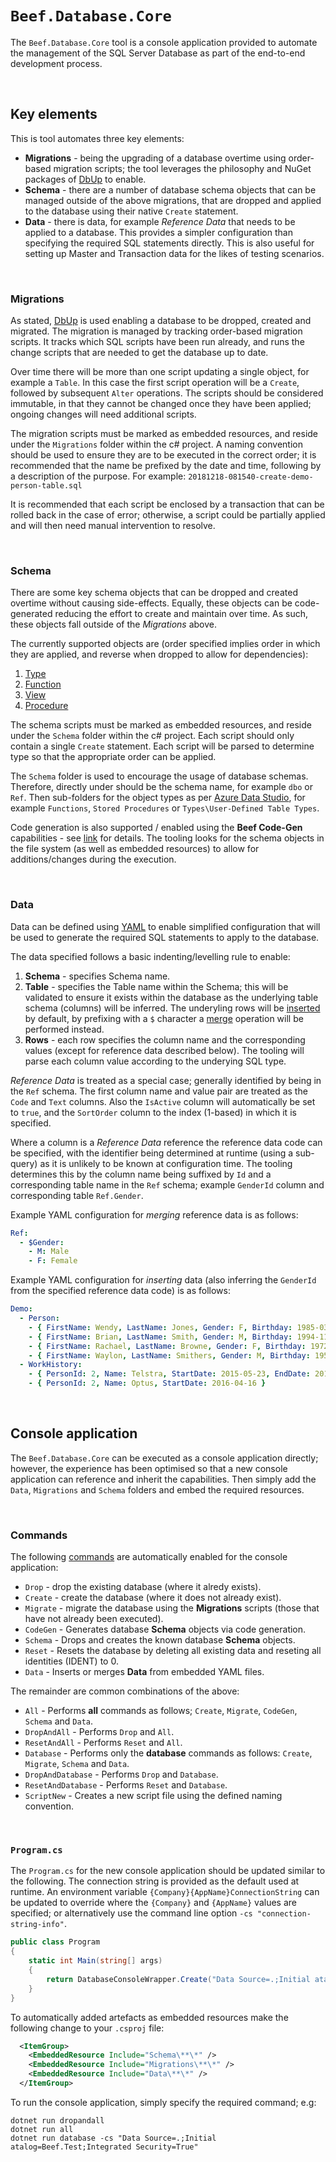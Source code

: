 # `Beef.Database.Core`

The `Beef.Database.Core` tool is a console application provided to automate the management of the SQL Server Database as part of the end-to-end development process.

<br/>

## Key elements

This is tool automates three key elements:
- **Migrations** - being the upgrading of a database overtime using order-based migration scripts; the tool leverages the philosophy and NuGet packages of [DbUp](https://dbup.readthedocs.io/en/latest/philosophy-behind-dbup/) to enable.
- **Schema** - there are a number of database schema objects that can be managed outside of the above migrations, that are dropped and applied to the database using their native `Create` statement.
- **Data** - there is data, for example *Reference Data* that needs to be applied to a database. This provides a simpler configuration than specifying the required SQL statements directly. This is also useful for setting up Master and Transaction data for the likes of testing scenarios.

<br/>

### Migrations

As stated, [DbUp](https://dbup.readthedocs.io/en/latest/) is used enabling a database to be dropped, created and migrated. The migration is managed by tracking order-based migration scripts. It tracks which SQL scripts have been run already, and runs the change scripts that are needed to get the database up to date. 

Over time there will be more than one script updating a single object, for example a `Table`. In this case the first script operation will be a `Create`, followed by subsequent `Alter` operations. The scripts should be considered immutable, in that they cannot be changed once they have been applied; ongoing changes will need additional scripts.

The migration scripts must be marked as embedded resources, and reside under the `Migrations` folder within the c# project. A naming convention should be used to ensure they are to be executed in the correct order; it is recommended that the name be prefixed by the date and time, following by a description of the purpose. For example: `20181218-081540-create-demo-person-table.sql`

It is recommended that each script be enclosed by a transaction that can be rolled back in the case of error; otherwise, a script could be partially applied and will then need manual intervention to resolve.

<br/>

### Schema

There are some key schema objects that can be dropped and created overtime without causing side-effects. Equally, these objects can be code-generated reducing the effort to create and maintain over time. As such, these objects fall outside of the *Migrations* above.

The currently supported objects are (order specified implies order in which they are applied, and reverse when dropped to allow for dependencies):
1. [Type](https://docs.microsoft.com/en-us/sql/t-sql/statements/create-type-transact-sql)
2. [Function](https://docs.microsoft.com/en-us/sql/t-sql/statements/create-function-transact-sql)
3. [View](https://docs.microsoft.com/en-us/sql/t-sql/statements/create-view-transact-sql)
4. [Procedure](https://docs.microsoft.com/en-us/sql/t-sql/statements/create-procedure-transact-sql)

The schema scripts must be marked as embedded resources, and reside under the `Schema` folder within the c# project. Each script should only contain a single `Create` statement. Each script will be parsed to determine type so that the appropriate order can be applied.

The `Schema` folder is used to encourage the usage of database schemas. Therefore, directly under should be the schema name, for example `dbo` or `Ref`. Then sub-folders for the object types as per [Azure Data Studio](https://docs.microsoft.com/en-au/sql/azure-data-studio/what-is), for example `Functions`, `Stored Procedures` or `Types\User-Defined Table Types`. 

Code generation is also supported / enabled using the **Beef Code-Gen** capabilities - see [link](..\Beef.CodeGen.Core\Docs\CodeGen.md) for details. The tooling looks for the schema objects in the file system (as well as embedded resources) to allow for additions/changes during the execution.

<br/>

### Data

Data can be defined using [YAML](https://en.wikipedia.org/wiki/YAML) to enable simplified configuration that will be used to generate the required SQL statements to apply to the database.

The data specified follows a basic indenting/levelling rule to enable:
1. **Schema** - specifies Schema name.
2. **Table** - specifies the Table name within the Schema; this will be validated to ensure it exists within the database as the underlying table schema (columns) will be inferred. The underyling rows will be [inserted](https://docs.microsoft.com/en-us/sql/t-sql/statements/insert-transact-sql) by default, by prefixing with a `$` character a [merge](https://docs.microsoft.com/en-us/sql/t-sql/statements/merge-transact-sql) operation will be performed instead.
3. **Rows** - each row specifies the column name and the corresponding values (except for reference data described below). The tooling will parse each column value according to the underying SQL type.

*Reference Data* is treated as a special case; generally identified by being in the `Ref` schema. The first column name and value pair are treated as the `Code` and `Text` columns. Also the `IsActive` column will automatically be set to `true`, and the `SortOrder` column to the index (1-based) in which it is specified. 

Where a column is a *Reference Data* reference the reference data code can be specified, with the identifier being determined at runtime (using a sub-query) as it is unlikely to be known at configuration time. The tooling determines this by the column name being suffixed by `Id` and a corresponding table name in the `Ref` schema; example `GenderId` column and corresponding table `Ref.Gender`.

Example YAML configuration for *merging* reference data is as follows:
``` YAML
Ref:
  - $Gender:
    - M: Male
    - F: Female
```

Example YAML configuration for *inserting* data (also inferring the `GenderId` from the specified reference data code) is as follows:
``` YAML
Demo:
  - Person:
    - { FirstName: Wendy, LastName: Jones, Gender: F, Birthday: 1985-03-18 }
    - { FirstName: Brian, LastName: Smith, Gender: M, Birthday: 1994-11-07 }
    - { FirstName: Rachael, LastName: Browne, Gender: F, Birthday: 1972-06-28, Street: 25 Upoko Road, City: Wellington }
    - { FirstName: Waylon, LastName: Smithers, Gender: M, Birthday: 1952-02-21 }
  - WorkHistory:
    - { PersonId: 2, Name: Telstra, StartDate: 2015-05-23, EndDate: 2016-04-06 }
    - { PersonId: 2, Name: Optus, StartDate: 2016-04-16 }
```

<br/>

## Console application

The `Beef.Database.Core` can be executed as a console application directly; however, the experience has been optimised so that a new console application can reference and inherit the capabilities. Then simply add the `Data`, `Migrations` and `Schema` folders and embed the required resources.

<br/>

### Commands

The following [commands](DatabaseExecutorCommand.cs) are automatically enabled for the console application:
- `Drop` - drop the existing database (where it alredy exists).
- `Create` - create the database (where it does not already exist).
- `Migrate` - migrate the database using the **Migrations** scripts (those that have not already been executed).
- `CodeGen` - Generates database **Schema** objects via code generation.
- `Schema` - Drops and creates the known database **Schema** objects.
- `Reset` - Resets the database by deleting all existing data and reseting all identities (IDENT) to 0.
- `Data` - Inserts or merges **Data** from embedded YAML files.

The remainder are common combinations of the above:
- `All` - Performs **all** commands as follows; `Create`, `Migrate`, `CodeGen`, `Schema` and `Data`.
- `DropAndAll` - Performs `Drop` and `All`.
- `ResetAndAll` - Performs `Reset` and `All`.
- `Database` - Performs only the **database** commands as follows: `Create`, `Migrate`, `Schema` and `Data`.
- `DropAndDatabase` - Performs `Drop` and `Database`.
- `ResetAndDatabase` - Performs `Reset` and `Database`.
- `ScriptNew` - Creates a new script file using the defined naming convention.

<br/>

### `Program.cs`

The `Program.cs` for the new console application should be updated similar to the following. The connection string is provided as the default used at runtime. An environment variable `{Company}{AppName}ConnectionString` can be updated to override where the `{Company}` and `{AppName}` values are specified; or alternatively use the command line option `-cs "connection-string-info"`. 

``` csharp
public class Program
{
    static int Main(string[] args)
    {
        return DatabaseConsoleWrapper.Create("Data Source=.;Initial atalog=Beef.Test;Integrated Security=True", "Beef", "Demo").Run(args);
    }
}
```

To automatically added artefacts as embedded resources make the following change to your `.csproj` file:

``` xml
  <ItemGroup>
    <EmbeddedResource Include="Schema\**\*" />
    <EmbeddedResource Include="Migrations\**\*" />
    <EmbeddedResource Include="Data\**\*" />
  </ItemGroup>
```

To run the console application, simply specify the required command; e.g:
```
dotnet run dropandall
dotnet run all
dotnet run database -cs "Data Source=.;Initial atalog=Beef.Test;Integrated Security=True"
```